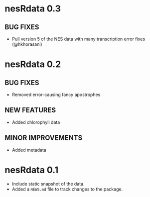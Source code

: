 # nesRdata 0.3

## BUG FIXES

* Pull version 5 of the NES data with many transcription error fixes (@hkhorasani)

# nesRdata 0.2

## BUG FIXES

* Removed error-causing fancy apostrophes

## NEW FEATURES

* Added chlorophyll data

## MINOR IMPROVEMENTS

* Added metadata

# nesRdata 0.1

* Include static snapshot of the data.
* Added a `NEWS.md` file to track changes to the package.



